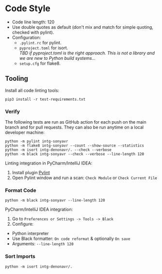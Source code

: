 # Code Style

- Code line length: 120
- Use double quotes as default (don't mix and match for simple quoting, checked with pylint).
- Configuration:
    - `.pylint.rc` for pylint.
    - `pyproject.toml` for isort.  
      _TBD if pyproject.toml is the right approach. This is not a library and we are new to Python build systems..._
    - `setup.cfg` for flake8.

## Tooling

Install all code linting tools:

```shell
pip3 install -r test-requirements.txt
```

### Verify

The following tests are run as GitHub action for each push on the main branch and for pull requests.
They can also be run anytime on a local developer machine:

```shell
python -m pylint intg-sonyavr
python -m flake8 intg-sonyavr --count --show-source --statistics
python -m isort intg-denonavr/. --check --verbose 
python -m black intg-sonyavr --check --verbose --line-length 120
```

Linting integration in PyCharm/IntelliJ IDEA:

1. Install plugin [Pylint](https://plugins.jetbrains.com/plugin/11084-pylint)
2. Open Pylint window and run a scan: `Check Module` or `Check Current File`

### Format Code

```shell
python -m black intg-sonyavr --line-length 120
```

PyCharm/IntelliJ IDEA integration:

1. Go to `Preferences or Settings -> Tools -> Black`
2. Configure:

- Python interpreter
- Use Black formatter: `On code reformat` & optionally `On save`
- Arguments: `--line-length 120`

### Sort Imports

```shell
python -m isort intg-denonavr/.
```
